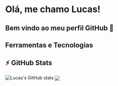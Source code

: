 # Olá, me chamo Lucas! 
## Bem vindo ao meu perfil GitHub 👋



## Ferramentas e Tecnologias



## ⚡ GitHub Stats
 ![Lucas's GitHub stats](https://github-readme-stats.vercel.app/api?username=lucasvale95&show_icons=true&theme=gotham) <a href=""> <img align="center" src="https://github-readme-stats-sigma-five.vercel.app/api/top-langs/?username=lucasvale95&theme=gotham&line_height=40&hide=css"/> </a>

<!--
**lucasvale95/lucasvale95** is a ✨ _special_ ✨ repository because its `README.md` (this file) appears on your GitHub profile.

Here are some ideas to get you started:

- 🔭 I’m currently working on ...
- 🌱 I’m currently learning ...
- 👯 I’m looking to collaborate on ...
- 🤔 I’m looking for help with ...
- 💬 Ask me about ...
- 📫 How to reach me: ...
- 😄 Pronouns: ...
- ⚡ Fun fact: ...
-->
